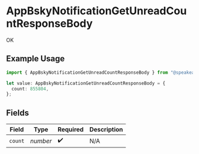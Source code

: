 # AppBskyNotificationGetUnreadCountResponseBody

OK

## Example Usage

```typescript
import { AppBskyNotificationGetUnreadCountResponseBody } from "@speakeasy-sdks/bluesky/models/operations";

let value: AppBskyNotificationGetUnreadCountResponseBody = {
  count: 855804,
};
```

## Fields

| Field              | Type               | Required           | Description        |
| ------------------ | ------------------ | ------------------ | ------------------ |
| `count`            | *number*           | :heavy_check_mark: | N/A                |